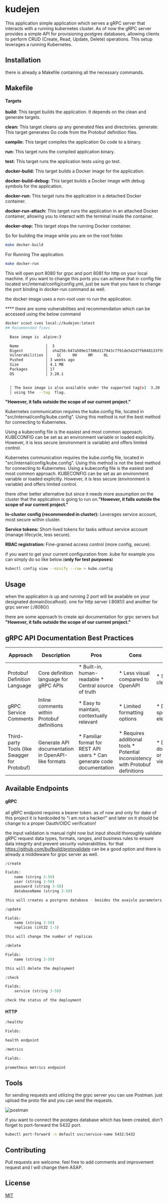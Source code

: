# kudejen

This application simple application which serves a gRPC server that interacts with a running kubernetes cluster. As of now the gRPC server provides a simple API for provisioning postgres databases, allowing clients to perform CRUD (Create, Read, Update, Delete) operations. This setup leverages a running Kubernetes.

## Installation

there is already a Makefile containing all the necessary commands.

## Makefile

#### Targets

**build:** This target builds the application. It depends on the clean and generate targets.

**clean:** This target cleans up any generated files and directories.
generate: This target generates Go code from the Protobuf definition files.

**compile:** This target compiles the application Go code to a binary.

**run:** This target runs the compiled application binary.

**test:** This target runs the application tests using go test.

**docker-build:** This target builds a Docker image for the application.

**docker-build-debug:** This target builds a Docker image with debug symbols for the application.

**docker-run:** This target runs the application in a detached Docker container.

**docker-run-attach:** This target runs the application in an attached Docker container, allowing you to interact with the terminal inside the container.

**docker-stop:** This target stops the running Docker container.

So for building the image while you are on the root folder.
```bash
make docker-build   
```
For Running The application.
```bash
make docker-run
```
This will open port 8080 for grpc and port 8081 for http on your local machine. if you want to change this ports you can achieve that in config file located src/internal/config/config.yml, just be sure that you have to change the port binding in docker-run command as well.

the docker image uses a non-root user ro run the application.

**** there are some vulnerabilities and recommendation which can be accessed using the below command 
```bash
docker scout cves local://kudejen:latest
## Recommended fixes

  Base image is  alpine:3 

  Name            │  3                                                                         
  Digest          │  sha256:647a509e17306d117943c7f91de542d7fb048133f59c72dff7893cffd1836e11   
  Vulnerabilities │    1C     0H     0M     0L                                                 
  Pushed          │ 3 weeks ago                                                                
  Size            │ 4.1 MB                                                                     
  Packages        │ 17                                                                         
  OS              │ 3.20.1                                                                     

                                                                                                                                                                                               
  │ The base image is also available under the supported tag(s)  3.20 ,  3.20.1 ,  latest . If you want to display recommendations specifically for a different tag, please re-run the command  
  │ using the  --tag  flag.   
```
**"However, it falls outside the scope of our current project."**

Kubernetes communication requires the kube.config file, located in "src/internal/config/kube.config". Using this method is not the best method for connecting to Kubernetes.

Using a kubeconfig file is the easiest and most common approach.
KUBECONFIG can be set as an environment variable or loaded explicitly.
However, it is less secure (environment is variable) and offers limited control.

Kubernetes communication requires the kube.config file, located in "src/internal/config/kube.config". Using this method is not the best method for connecting to Kubernetes.
Using a kubeconfig file is the easiest and most common approach.
KUBECONFIG can be set as an environment variable or loaded explicitly.
However, it is less secure (environment is variable) and offers limited control.

there other better alternative but since it needs more assumption on the cluster that the application is going to run on.**"However, it falls outside the scope of our current project."**

**In-cluster config (recommended in cluster):** Leverages service account, most secure within cluster.

**Service tokens:** Short-lived tokens for tasks without service account (manage lifecycle, less secure).

**RBAC registration:** Fine-grained access control (more config, secure).

if you want to get your current configuration from .kube for example you can simply do so like below.(**only for test purposes**)
```bash
kubectl config view --minify --raw > kube.config
```

## Usage

when the application is up and running 2 port will be available on your designated domain(localhost). one for http server (:8081/) and another for grpc server (:/8080/)

there are some approach to create api documentation for grpc servers but **"However, it falls outside the scope of our current project."**

## gRPC API Documentation Best Practices

| **Approach** | **Description** | **Pros** | **Cons** | **Best Use Case** |
|---|---|---|---|---|
| Protobuf Definition Language | Core definition language for gRPC APIs | * Built-in, human-readable * Central source of truth | * Less visual compared to OpenAPI | * Simple and clear API |
| gRPC Service Comments | Inline comments within Protobuf definitions | * Easy to maintain, contextually relevant | * Limited formatting options | * Document specific elements |
| Third-party Tools (like Swagger for Protobuf) | Generate API documentation in OpenAPI-like formats | * Familiar format for REST API users * Can generate code documentation | * Requires additional tools * Potential inconsistency with Protobuf definitions | * Detailed documentation or RESTful API view |


## Available Endpoints 

#### gRPC
all gRPC endpoint requires a bearer token. as of now and only for dake of this project it is hardcoded to "i am not a hacker!" and later on it should be change to a proper Oauth/OIDC verification!


the input validation is manual right now but input should thoroughly validate gRPC request data types, formats, ranges, and business rules to ensure data integrity and prevent security vulnerabilities.
for that https://github.com/bufbuild/protovalidate can be a good option and there is already a middleware for grpc server as well.
```python
/create

Fields:
    name (string 3-50)
    user (string 3-50)
    password (string 3-50)
    databaseName (string 3-50)

this will creates a postgres database - besides the avaivle parameters all other values for creating the deployment is hardcoded. the namespace will be default
```

```python
/update

Fields:
    name (string 3-50)
    replicas (int32 1-3)

this will change the number of replicas
```

```python
/delete

Fields:
    name (string 3-50)

this will delete the deployment
```

```python
/check

Fields:
    service (string 3-50)

check the status of the deployment
```

#### HTTP


```python
/healthz

Fields:

health endpoint
```

```python
/metrics

Fields:

prometheus metrics endpoint
```

## Tools

for sending requests and utilizing the grpc server you can use Postman. just upload the proto file and you can send the requests.

![postman](/assets/img1.png "postman")

if you want to connect the postgres database which has been created, don't forget to port-forward the 5432 port.

```bash
kubectl port-forward -n default svc/service-name 5432:5432
```

## Contributing
Pull requests are welcome. feel free to add comments and improvement request and I will change them ASAP.


## License
[MIT](https://choosealicense.com/licenses/mit/)
